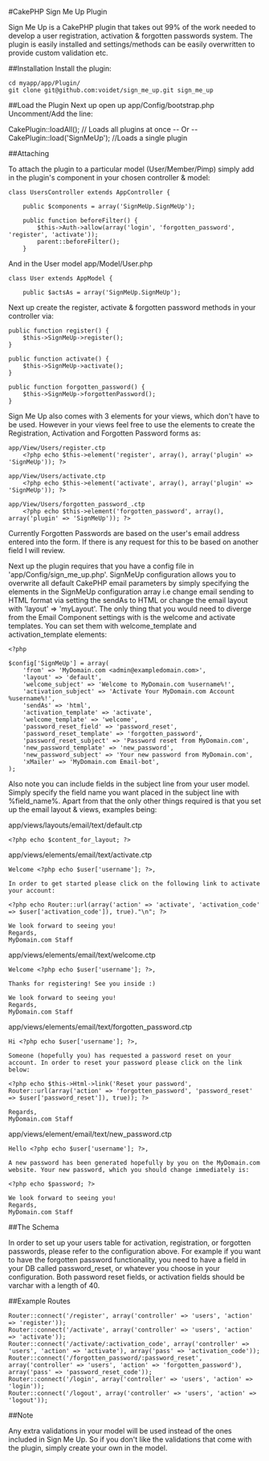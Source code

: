 #CakePHP Sign Me Up Plugin

Sign Me Up is a CakePHP plugin that takes out 99% of the work needed to develop a user registration, activation & forgotten passwords system. The plugin is easily installed and settings/methods can be easily overwritten to provide custom validation etc.

##Installation
Install the plugin:

	cd myapp/app/Plugin/
	git clone git@github.com:voidet/sign_me_up.git sign_me_up

##Load the Plugin
Next up open up app/Config/bootstrap.php
Uncomment/Add the line:

CakePlugin::loadAll(); // Loads all plugins at once
-- Or --
CakePlugin::load('SignMeUp'); //Loads a single plugin

##Attaching

To attach the plugin to a particular model (User/Member/Pimp) simply add in the plugin's component in your chosen controller & model:

	class UsersController extends AppController {

		public $components = array('SignMeUp.SignMeUp');

		public function beforeFilter() {
			$this->Auth->allow(array('login', 'forgotten_password', 'register', 'activate'));
			parent::beforeFilter();
		}

And in the User model app/Model/User.php

	class User extends AppModel {

		public $actsAs = array('SignMeUp.SignMeUp');

Next up create the register, activate & forgotten password methods in your controller via:

	public function register() {
		$this->SignMeUp->register();
	}

	public function activate() {
		$this->SignMeUp->activate();
	}

	public function forgotten_password() {
		$this->SignMeUp->forgottenPassword();
	}

Sign Me Up also comes with 3 elements for your views, which don't have to be used. However in your views feel free to use the elements to create the Registration, Activation and Forgotten Password forms as:

	app/View/Users/register.ctp
		<?php echo $this->element('register', array(), array('plugin' => 'SignMeUp')); ?>

	app/View/Users/activate.ctp
		<?php echo $this->element('activate', array(), array('plugin' => 'SignMeUp')); ?>

	app/View/Users/forgotten_password_.ctp
		<?php echo $this->element('forgotten_password', array(), array('plugin' => 'SignMeUp')); ?>

Currently Forgotten Passwords are based on the user's email address entered into the form. If there is any request for this to be based on another field I will review.

Next up the plugin requires that you have a config file in 'app/Config/sign_me_up.php'. SignMeUp configuration allows you to overwrite all default CakePHP email parameters by simply specifying the elements in the SignMeUp configuration array i.e change email sending to HTML format via setting the sendAs to HTML or change the email layout with 'layout' => 'myLayout'. The only thing that you would need to diverge from the Email Component settings with is the welcome and activate templates. You can set them with welcome_template and activation_template elements:

	<?php

	$config['SignMeUp'] = array(
		'from' => 'MyDomain.com <admin@exampledomain.com>',
		'layout' => 'default',
		'welcome_subject' => 'Welcome to MyDomain.com %username%!',
		'activation_subject' => 'Activate Your MyDomain.com Account %username%!',
		'sendAs' => 'html',
		'activation_template' => 'activate',
		'welcome_template' => 'welcome',
		'password_reset_field' => 'password_reset',
		'password_reset_template' => 'forgotten_password',
		'password_reset_subject' => 'Password reset from MyDomain.com',
		'new_password_template' => 'new_password',
		'new_password_subject' => 'Your new password from MyDomain.com',
		'xMailer' => 'MyDomain.com Email-bot',
	);

Also note you can include fields in the subject line from your user model. Simply specify the field name you want placed in the subject line with %field_name%. Apart from that the only other things required is that you set up the email layout & views, examples being:

app/views/layouts/email/text/default.ctp

	<?php echo $content_for_layout; ?>

app/views/elements/email/text/activate.ctp

	Welcome <?php echo $user['username']; ?>,

	In order to get started please click on the following link to activate your account:

	<?php echo Router::url(array('action' => 'activate', 'activation_code' => $user['activation_code']), true)."\n"; ?>

	We look forward to seeing you!
	Regards,
	MyDomain.com Staff

app/views/elements/email/text/welcome.ctp

	Welcome <?php echo $user['username']; ?>,

	Thanks for registering! See you inside :)

	We look forward to seeing you!
	Regards,
	MyDomain.com Staff

app/views/elements/email/text/forgotten_password.ctp

	Hi <?php echo $user['username']; ?>,

	Someone (hopefully you) has requested a password reset on your account. In order to reset your password please click on the link below:

	<?php echo $this->Html->link('Reset your password', Router::url(array('action' => 'forgotten_password', 'password_reset' => $user['password_reset']), true)); ?>

	Regards,
	MyDomain.com Staff

app/views/element/email/text/new_password.ctp

	Hello <?php echo $user['username']; ?>,

	A new password has been generated hopefully by you on the MyDomain.com website. Your new password, which you should change immediately is:

	<?php echo $password; ?>

	We look forward to seeing you!
	Regards,
	MyDomain.com Staff

##The Schema

In order to set up your users table for activation, registration, or forgotten passwords, please refer to the configuration above. For example if you want to have the forgotten password functionality, you need to have a field in your DB called password_reset, or whatever you choose in your configuration. Both password reset fields, or activation fields should be varchar with a length of 40.

##Example Routes

	Router::connect('/register', array('controller' => 'users', 'action' => 'register'));
	Router::connect('/activate', array('controller' => 'users', 'action' => 'activate'));
	Router::connect('/activate/:activation_code', array('controller' => 'users', 'action' => 'activate'), array('pass' => 'activation_code'));
	Router::connect('/forgotten_password/:password_reset', array('controller' => 'users', 'action' => 'forgotten_password'), array('pass' => 'password_reset_code'));
	Router::connect('/login', array('controller' => 'users', 'action' => 'login'));
	Router::connect('/logout', array('controller' => 'users', 'action' => 'logout'));

##Note

Any extra validations in your model will be used instead of the ones included in Sign Me Up. So if you don't like the validations that come with the plugin, simply create your own in the model.